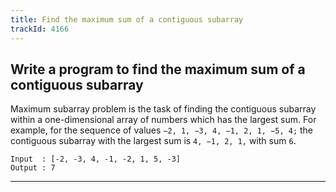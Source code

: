 ```yaml
---
title: Find the maximum sum of a contiguous subarray
trackId: 4166
---
```


## Write a program to find the maximum sum of a contiguous subarray

Maximum subarray problem is the task of finding the contiguous subarray within a one-dimensional array of numbers which has the largest sum. For example, for the sequence of values `−2, 1, −3, 4, −1, 2, 1, −5, 4;` the contiguous subarray with the largest sum is `4, −1, 2, 1,` with sum `6`.

```
Input  : [-2, -3, 4, -1, -2, 1, 5, -3]
Output : 7
```

---
